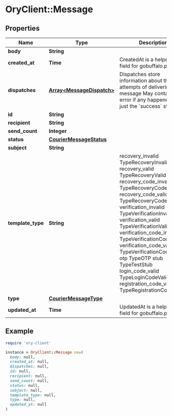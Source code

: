 # OryClient::Message

## Properties

| Name | Type | Description | Notes |
| ---- | ---- | ----------- | ----- |
| **body** | **String** |  |  |
| **created_at** | **Time** | CreatedAt is a helper struct field for gobuffalo.pop. |  |
| **dispatches** | [**Array&lt;MessageDispatch&gt;**](MessageDispatch.md) | Dispatches store information about the attempts of delivering a message May contain an error if any happened, or just the &#x60;success&#x60; state. | [optional] |
| **id** | **String** |  |  |
| **recipient** | **String** |  |  |
| **send_count** | **Integer** |  |  |
| **status** | [**CourierMessageStatus**](CourierMessageStatus.md) |  |  |
| **subject** | **String** |  |  |
| **template_type** | **String** |  recovery_invalid TypeRecoveryInvalid recovery_valid TypeRecoveryValid recovery_code_invalid TypeRecoveryCodeInvalid recovery_code_valid TypeRecoveryCodeValid verification_invalid TypeVerificationInvalid verification_valid TypeVerificationValid verification_code_invalid TypeVerificationCodeInvalid verification_code_valid TypeVerificationCodeValid otp TypeOTP stub TypeTestStub login_code_valid TypeLoginCodeValid registration_code_valid TypeRegistrationCodeValid |  |
| **type** | [**CourierMessageType**](CourierMessageType.md) |  |  |
| **updated_at** | **Time** | UpdatedAt is a helper struct field for gobuffalo.pop. |  |

## Example

```ruby
require 'ory-client'

instance = OryClient::Message.new(
  body: null,
  created_at: null,
  dispatches: null,
  id: null,
  recipient: null,
  send_count: null,
  status: null,
  subject: null,
  template_type: null,
  type: null,
  updated_at: null
)
```

